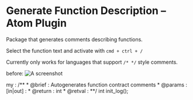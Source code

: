 # Generate Function Description – Atom Plugin

Package that generates comments describing functions.

Select the function text and activate with `cmd + ctrl + /`

Currently only works for languages that support `/* */` style comments.

before:
![A screenshot](http://g.recordit.co/rZT2QkanQt.gif)

my :
	/**
     * @brief : Autogenerates function contract comments
     * @params : [in|out]  : 
     * @return :  int
     * @retval :
     **/
    int init_log();

